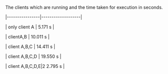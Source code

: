 

The clients which are running and the time taken for execution in seconds.

|----------------|-------------------|

|  only client A |       5.171  s    |

|  clientA,B     |       10.011 s    |

|  client A,B,C  |       14.411 s    |

| client A,B,C,D  |      19.550  s   |      

| client A,B,C,D,E|2      2.795   s  |
